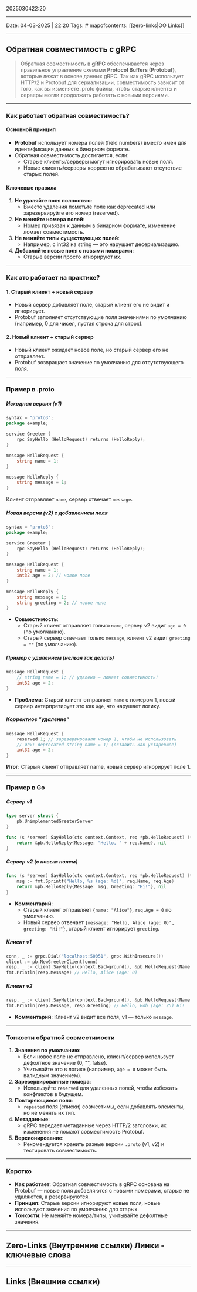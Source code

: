 2025030422:20
___
Date: 04-03-2025 | 22:20
Tags: #
mapofcontents: [[zero-links|OO Links]]
___
## Обратная совместимость с gRPC

> Обратная совместимость в **gRPC** обеспечивается через правильное управление схемами **Protocol Buffers (Protobuf)**, которые лежат в основе данных gRPC. Так как gRPC использует HTTP/2 и Protobuf для сериализации, совместимость зависит от того, как вы изменяете .proto файлы, чтобы старые клиенты и серверы могли продолжать работать с новыми версиями. 

---
### Как работает обратная совместимость?

#### Основной принцип

- **Protobuf** использует номера полей (field numbers) вместо имен для идентификации данных в бинарном формате.
- Обратная совместимость достигается, если:
    - Старые клиенты/серверы могут игнорировать новые поля.
    - Новые клиенты/серверы корректно обрабатывают отсутствие старых полей.
#### Ключевые правила

1. **Не удаляйте поля полностью**:
    - Вместо удаления пометьте поле как deprecated или зарезервируйте его номер (reserved).
2. **Не меняйте номера полей**:
    - Номер привязан к данным в бинарном формате, изменение ломает совместимость.
3. **Не меняйте типы существующих полей**:
    - Например, с int32 на string — это нарушает десериализацию.
4. **Добавляйте новые поля с новыми номерами**:
    - Старые версии просто игнорируют их.

---
### Как это работает на практике?
#### 1. Старый клиент + новый сервер

- Новый сервер добавляет поле, старый клиент его не видит и игнорирует.
- Protobuf заполняет отсутствующие поля значениями по умолчанию (например, 0 для чисел, пустая строка для строк).
#### 2. Новый клиент + старый сервер

- Новый клиент ожидает новое поле, но старый сервер его не отправляет.
- Protobuf возвращает значение по умолчанию для отсутствующего поля.

---
### Пример в .proto
##### Исходная версия (v1)
```go
syntax = "proto3";
package example;

service Greeter {
    rpc SayHello (HelloRequest) returns (HelloReply);
}

message HelloRequest {
    string name = 1;
}

message HelloReply {
    string message = 1;
}
```

Клиент отправляет `name`, сервер отвечает `message`.
##### Новая версия (v2) с добавлением поля
```go
syntax = "proto3";
package example;

service Greeter {
    rpc SayHello (HelloRequest) returns (HelloReply);
}

message HelloRequest {
    string name = 1;
    int32 age = 2; // новое поле
}

message HelloReply {
    string message = 1;
    string greeting = 2; // новое поле
}
```

- **Совместимость**:
    - Старый клиент отправляет только `name`, сервер v2 видит `age = 0` (по умолчанию).
    - Старый сервер отвечает только `message`, клиент v2 видит `greeting = ""` (по умолчанию).

##### Пример с удалением (нельзя так делать)
```go
message HelloRequest {
    // string name = 1; // удалено — ломает совместимость!
    int32 age = 2;
}
```

- **Проблема**: Старый клиент отправляет `name` с номером 1, новый сервер интерпретирует это как `age`, что нарушает логику.

##### Корректное "удаление"
```go
message HelloRequest {
    reserved 1; // зарезервировали номер 1, чтобы не использовать
    // или: deprecated string name = 1; (оставить как устаревшее)
    int32 age = 2;
}
```

**Итог**: Старый клиент отправляет name, новый сервер игнорирует поле 1.

---
### Пример в Go
##### Сервер v1
```go
type server struct {
    pb.UnimplementedGreeterServer
}

func (s *server) SayHello(ctx context.Context, req *pb.HelloRequest) (*pb.HelloReply, error) {
    return &pb.HelloReply{Message: "Hello, " + req.Name}, nil
}
```
##### Сервер v2 (с новым полем)
```go
func (s *server) SayHello(ctx context.Context, req *pb.HelloRequest) (*pb.HelloReply, error) {
    msg := fmt.Sprintf("Hello, %s (age: %d)", req.Name, req.Age)
    return &pb.HelloReply{Message: msg, Greeting: "Hi!"}, nil
}
```

- **Комментарий**:
    - Старый клиент отправляет `{name: "Alice"}`, `req.Age = 0` по умолчанию.
    - Новый сервер отвечает `{message: "Hello, Alice (age: 0)", greeting: "Hi!"}`, старый клиент игнорирует `greeting`.

##### Клиент v1
```go
conn, _ := grpc.Dial("localhost:50051", grpc.WithInsecure())
client := pb.NewGreeterClient(conn)
resp, _ := client.SayHello(context.Background(), &pb.HelloRequest{Name: "Alice"})
fmt.Println(resp.Message) // Hello, Alice (age: 0)
```

##### Клиент v2
```go
resp, _ := client.SayHello(context.Background(), &pb.HelloRequest{Name: "Bob", Age: 25})
fmt.Println(resp.Message, resp.Greeting) // Hello, Bob (age: 25) Hi!
```

- **Комментарий**: Клиент v2 видит все поля, v1 — только `message`.

---
### Тонкости обратной совместимости

1. **Значения по умолчанию**:
    - Если новое поле не отправлено, клиент/сервер использует дефолтное значение (0, "", false).
    - Учитывайте это в логике (например, `age = 0` может быть валидным значением).
2. **Зарезервированные номера**:
    - Используйте `reserved` для удаленных полей, чтобы избежать конфликтов в будущем.
3. **Повторяющиеся поля**:
    - `repeated` поля (списки) совместимы, если добавлять элементы, но не менять их тип.
4. **Метаданные**:
    - gRPC передает метаданные через HTTP/2 заголовки, их изменения не ломают совместимость Protobuf.
5. **Версионирование**:
    - Рекомендуется хранить разные версии `.proto` (v1, v2) и тестировать совместимость.

---
### Коротко

- **Как работает**: Обратная совместимость в gRPC основана на Protobuf — новые поля добавляются с новыми номерами, старые не удаляются, а резервируются.
- **Принцип**: Старые версии игнорируют новые поля, новые используют значения по умолчанию для старых.
- **Тонкости**: Не меняйте номера/типы, учитывайте дефолтные значения.

-----
**Zero-Links**  (Внутренние ссылки) Линки - ключевые слова
-

------
**Links** (Внешние ссылки)
-
